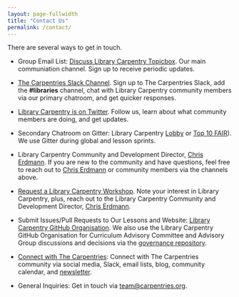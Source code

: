 ```yaml
---
layout: page-fullwidth
title: "Contact Us"
permalink: /contact/
---
```


There are several ways to get in touch.  

* Group Email List: [Discuss Library Carpentry Topicbox](https://carpentries.topicbox.com/groups/discuss-library-carpentry). Our main communiation channel. Sign up to receive periodic updates.

* [The Carpentries Slack Channel](https://swc-slack-invite.herokuapp.com). Sign up to The Carpentries Slack, add the **#libraries** channel, chat with Library Carpentry community members via our primary chatroom, and get quicker responses.

* [Library Carpentry is on Twitter](https://twitter.com/LibCarpentry). Follow us, learn about what community members are doing, and get updates.

* Secondary Chatroom on Gitter:  Library Carpentry [Lobby](https://gitter.im/LibraryCarpentry/Lobby) or [Top 10 FAIR](https://gitter.im/LibraryCarpentry/Top10FAIR)). We use Gitter during global and lesson sprints.

* Library Carpentry Community and Development Director, [Chris Erdmann](mailto:cChristopher.Erdmann@ucop.edu). If you are new to the community and have questions, feel free to reach out to [Chris Erdmann](mailto:cChristopher.Erdmann@ucop.edu) or community members via the channels above.

* [Request a Library Carpentry Workshop](https://amy.software-carpentry.org/forms/workshop/). Note your interest in Library Carpentry, plus, reach out to the Library Carpentry Community and Development Director, [Chris Erdmann](mailto:Christopher.Erdmann@ucop.edu).

* Submit Issues/Pull Requests to Our Lessons and Website: [Library Carpentry GitHub Organisation](https://github.com/LibraryCarpentry). We also use the Library Carpentry GitHub Organisation for Curriculum Advisory Committee and Advisory Group discussions and decisions via the [governance repository](https://github.com/LibraryCarpentry/governance).

* [Connect with The Carpentries](https://carpentries.org/connect/): Connect with The Carpentries community via social media, Slack, email lists, blog, community calendar, and [newsletter](https://carpentries.org/newsletter/). 

* General Inquiries: Get in touch via [team@carpentries.org](mailto:team@carpentries.org).
